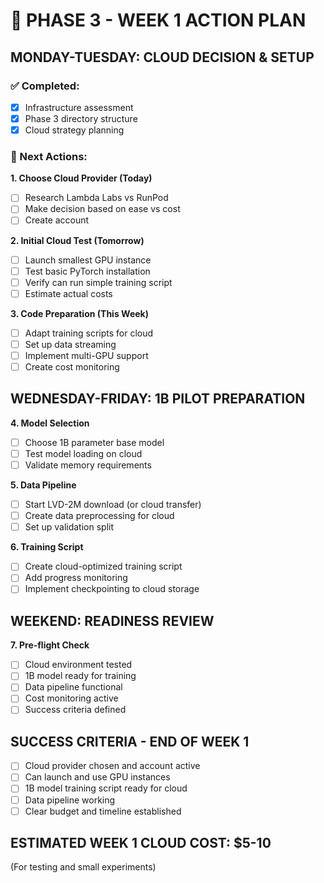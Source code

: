 # 📅 PHASE 3 - WEEK 1 ACTION PLAN

## MONDAY-TUESDAY: CLOUD DECISION & SETUP

### ✅ Completed:
- [x] Infrastructure assessment
- [x] Phase 3 directory structure
- [x] Cloud strategy planning

### 🎯 Next Actions:

**1. Choose Cloud Provider (Today)**
- [ ] Research Lambda Labs vs RunPod
- [ ] Make decision based on ease vs cost
- [ ] Create account

**2. Initial Cloud Test (Tomorrow)**
- [ ] Launch smallest GPU instance
- [ ] Test basic PyTorch installation
- [ ] Verify can run simple training script
- [ ] Estimate actual costs

**3. Code Preparation (This Week)**
- [ ] Adapt training scripts for cloud
- [ ] Set up data streaming
- [ ] Implement multi-GPU support
- [ ] Create cost monitoring

## WEDNESDAY-FRIDAY: 1B PILOT PREPARATION

**4. Model Selection**
- [ ] Choose 1B parameter base model
- [ ] Test model loading on cloud
- [ ] Validate memory requirements

**5. Data Pipeline**
- [ ] Start LVD-2M download (or cloud transfer)
- [ ] Create data preprocessing for cloud
- [ ] Set up validation split

**6. Training Script**
- [ ] Create cloud-optimized training script
- [ ] Add progress monitoring
- [ ] Implement checkpointing to cloud storage

## WEEKEND: READINESS REVIEW

**7. Pre-flight Check**
- [ ] Cloud environment tested
- [ ] 1B model ready for training
- [ ] Data pipeline functional
- [ ] Cost monitoring active
- [ ] Success criteria defined

## SUCCESS CRITERIA - END OF WEEK 1
- [ ] Cloud provider chosen and account active
- [ ] Can launch and use GPU instances
- [ ] 1B model training script ready for cloud
- [ ] Data pipeline working
- [ ] Clear budget and timeline established

## ESTIMATED WEEK 1 CLOUD COST: $5-10
(For testing and small experiments)
